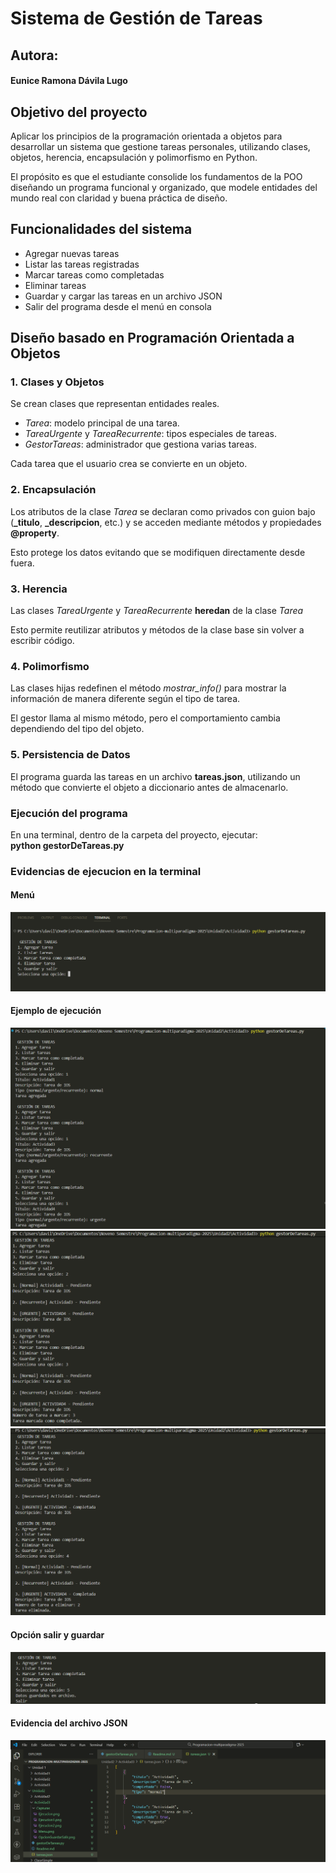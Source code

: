 # Sistema de Gestión de Tareas

## Autora:
#### Eunice Ramona Dávila Lugo

## Objetivo del proyecto
Aplicar los principios de la programación orientada a objetos para desarrollar un sistema que gestione tareas personales, utilizando clases, objetos, herencia, encapsulación y polimorfismo en Python.

El propósito es que el estudiante consolide los fundamentos de la POO diseñando un programa funcional y organizado, que modele entidades del mundo real con claridad y buena práctica de diseño.

## Funcionalidades del sistema

- Agregar nuevas tareas
- Listar las tareas registradas
- Marcar tareas como completadas
- Eliminar tareas
- Guardar y cargar las tareas en un archivo JSON
- Salir del programa desde el menú en consola

## Diseño basado en Programación Orientada a Objetos

### 1. Clases y Objetos
Se crean clases que representan entidades reales.

- *Tarea*: modelo principal de una tarea.
- *TareaUrgente* y *TareaRecurrente*: tipos especiales de tareas.
- *GestorTareas*: administrador que gestiona varias tareas.

Cada tarea que el usuario crea se convierte en un objeto.

### 2. Encapsulación
Los atributos de la clase *Tarea* se declaran como privados con guion bajo (**_titulo**, **_descripcion**, etc.) y se acceden mediante métodos y propiedades **@property**.

Esto protege los datos evitando que se modifiquen directamente desde fuera.

### 3. Herencia
Las clases *TareaUrgente* y *TareaRecurrente* **heredan** de la clase *Tarea*

Esto permite reutilizar atributos y métodos de la clase base sin volver a escribir código.

### 4. Polimorfismo

Las clases hijas redefinen el método *mostrar_info()* para mostrar la información de manera diferente según el tipo de tarea.  

El gestor llama al mismo método, pero el comportamiento cambia dependiendo del tipo del objeto.

### 5. Persistencia de Datos

El programa guarda las tareas en un archivo **tareas.json**, utilizando un método que convierte el objeto a diccionario antes de almacenarlo.

### Ejecución del programa

En una terminal, dentro de la carpeta del proyecto, ejecutar:  
**python gestorDeTareas.py**

### Evidencias de ejecucion en la terminal 

#### Menú
![Menú](Capturas/Menu.png)

#### Ejemplo de ejecución
![Ejecución](Capturas/Ejecucion.png)
![Ejecución1](Capturas/Ejecucion1.png)
![Ejecución2](Capturas/Ejecucion2.png)

#### Opción salir y guardar 
![OpcionGuardar](Capturas/OpcionGuardarSalir.png)

#### Evidencia del archivo JSON
![Archivo JSON](Capturas/ArchivoJSON.png)